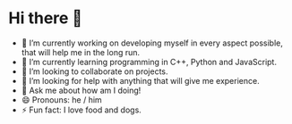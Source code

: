 # Hi there 👋
- 🔭 I’m currently working on developing myself in every aspect possible, that will help me in the long run. 
- 🌱 I’m currently learning programming in C++, Python and JavaScript.
- 👯 I’m looking to collaborate on projects. 
- 🤔 I’m looking for help with anything that will give me experience.
- 💬 Ask me about how am I doing!
- 😄 Pronouns: he / him
- ⚡ Fun fact: I love food and dogs.
